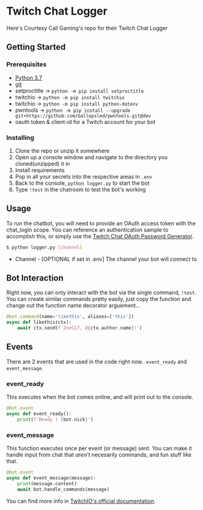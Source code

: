# Twitch Chat Logger
Here's Courtesy Call Gaming's repo for their Twitch Chat Logger

## Getting Started

### Prerequisites
- [Python 3.7](https://www.python.org/downloads/release/python-379/)
- [git](https://git-scm.com/downloads)
- setproctitle -> `python -m pip install setproctitle`
- twitchio -> `python -m pip install twitchio`
- twitchio -> `python -m pip install python-dotenv`
- pwntools -> `python -m pip install --upgrade git+https://github.com/Gallopsled/pwntools.git@dev`
- oauth token & client-id for a Twitch account for your bot

### Installing
1. Clone the repo or unzip it somewhere
2. Open up a console window and navigate to the directory you cloned(unzipped) it in
3. Install requirements
4. Pop in all your secrets into the respective areas in `.env`
5. Back to the console, `python logger.py` to start the bot
6. Type `!test` in the chatroom to test the bot's working


## Usage
To run the chatbot, you will need to provide an OAuth access token with the chat_login scope.  You can reference an authentication sample to accomplish this, or simply use the [Twitch Chat OAuth Password Generator](http://twitchapps.com/tmi/).

```sh
$ python logger.py [channel]
```

* Channel - [OPTIONAL if set in .env] The channel your bot will connect to

## Bot Interaction
Right now, you can only interact with the bot via the single command, `!test`. You can create similar commands pretty easily, just copy the function and change out the function name decorator arguement...

```python
@bot.command(name='likethis', aliases=['this'])
async def likethis(ctx):
    await ctx.send(f'ZoeS17, @{ctx.author.name}!')
```

## Events

There are 2 events that are used in the code right now.. `event_ready` and `event_message`.

### event_ready
This executes when the bot comes online, and will print out to the console. 
```python
@bot.event
async def event_ready():
    print(f'Ready | {bot.nick}')
```

### event_message
This function executes once per event (or message) sent. You can make it handle input from chat that *aren't* necesarily commands, and fun stuff like that.

```python
@bot.event
async def event_message(message):
    print(message.content)
    await bot.handle_commands(message)
```
You can find more info in [TwitchIO's official documentation](https://twitchio.readthedocs.io/en/rewrite/twitchio.html).